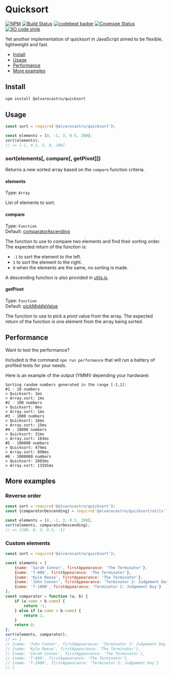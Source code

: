 # Quicksort
[![NPM](https://img.shields.io/npm/v/@alvarocastro/quicksort.svg)](https://www.npmjs.com/package/@alvarocastro/quicksort)
[![Build Status](https://travis-ci.org/alvarocastro/quicksort.svg?branch=master)](https://travis-ci.org/alvarocastro/quicksort)
[![codebeat badge](https://codebeat.co/badges/155a70c2-4faa-4adc-b4fd-228fd86f3e43)](https://codebeat.co/projects/github-com-alvarocastro-quicksort-master)
[![Coverage Status](https://coveralls.io/repos/github/alvarocastro/quicksort/badge.svg?branch=master)](https://coveralls.io/github/alvarocastro/quicksort?branch=master)
[![XO code style](https://img.shields.io/badge/code_style-XO-5ed9c7.svg)](https://github.com/xojs/xo)

Yet another implementation of quicksort in JavaScript aimed to be flexible, lightweight and fast.

- [Install](#install)
- [Usage](#usage)
- [Performance](#performance)
- [More examples](#more-examples)

## Install

```bash
npm install @alvarocastro/quicksort
```

## Usage

```js
const sort = require('@alvarocastro/quicksort');

const elements = [8, -1, 3, 0.5, 200];
sort(elements);
// => [-1, 0.5, 3, 8, 200]
```

### sort(elements[, compare[, getPivot]])

Returns a new sorted array based on the `compare` function criteria.

#### elements

Type: `Array`

List of elements to sort.

#### compare

Type: `Function`<br>
Default: [comparatorAscending](utils.js#L2)

The function to use to compare two elements and find their sorting order.
The expected return of the function is:
* `-1` to sort the element to the left.
* `1` to sort the element to the right.
* `0` when the elements are the same, no sorting is made.

A descending function is also provided in [utils.js](utils.js).

#### getPivot

Type: `Function`<br>
Default: [pickMiddleValue](utils.js#L20)

The function to use to pick a _pivot_ value from the array.
The expected return of the function is one element from the array being sorted.

## Performance

Want to test the performance?

Included is the command `npm run performance` that will run a battery of profiled tests for your needs.

Here is an example of the output (YMMV depending your hardware)
```
Sorting random numbers generated in the range [-1,1]:
#1 - 10 numbers
> Quicksort: 1ms
> Array.sort: 1ms
#2 - 100 numbers
> Quicksort: 0ms
> Array.sort: 1ms
#3 - 1000 numbers
> Quicksort: 16ms
> Array.sort: 15ms
#4 - 10000 numbers
> Quicksort: 31ms
> Array.sort: 103ms
#5 - 100000 numbers
> Quicksort: 474ms
> Array.sort: 890ms
#6 - 1000000 numbers
> Quicksort: 2803ms
> Array.sort: 11591ms
```

## More examples

### Reverse order

```js
const sort = require('@alvarocastro/quicksort');
const {comparatorDescending} = require('@alvarocastro/quicksort/utils');

const elements = [8, -1, 3, 0.5, 200];
sort(elements, comparatorDescending);
// => [200, 8, 3, 0.5, -1]
```

### Custom elements

```js
const sort = require('@alvarocastro/quicksort');

const elements = [
	{name: 'Sarah Connor', firstAppearance: 'The Terminator'},
	{name: 'T-800', firstAppearance: 'The Terminator'},
	{name: 'Kyle Reese', firstAppearance: 'The Terminator'},
	{name: 'John Connor', firstAppearance: 'Terminator 2: Judgement Day'},
	{name: 'T-1000', firstAppearance: 'Terminator 2: Judgement Day'}
];
const comparator = function (a, b) {
	if (a.name < b.name) {
		return -1;
	} else if (a.name > b.name) {
		return 1;
	}
	return 0;
};
sort(elements, comparator);
// => [
// {name: 'John Connor', firstAppearance: 'Terminator 2: Judgement Day'},
// {name: 'Kyle Reese', firstAppearance: 'The Terminator'},
// {name: 'Sarah Connor', firstAppearance: 'The Terminator'},
// {name: 'T-800', firstAppearance: 'The Terminator'},
// {name: 'T-1000', firstAppearance: 'Terminator 2: Judgement Day'}
// ]
```
